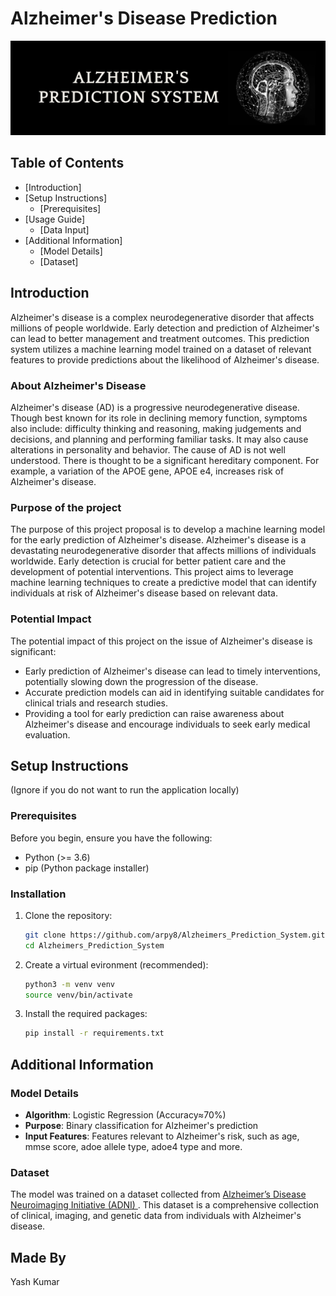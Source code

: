 # Alzheimer's Disease Prediction
![banner](assets/images/banner.jpg)

## Table of Contents
- [Introduction]
- [Setup Instructions]
  - [Prerequisites]
- [Usage Guide]
  - [Data Input]
- [Additional Information]
  - [Model Details]
  - [Dataset]

## Introduction
Alzheimer's disease is a complex neurodegenerative disorder that affects millions of people worldwide. Early detection and prediction of Alzheimer's can lead to better management and treatment outcomes. This prediction system utilizes a machine learning model trained on a dataset of relevant features to provide predictions about the likelihood of Alzheimer's disease.

### About Alzheimer's Disease
Alzheimer's disease (AD) is a progressive neurodegenerative disease. Though best known for its role in declining memory function, symptoms also include: difficulty thinking and reasoning, making judgements and decisions, and planning and performing familiar tasks. It may also cause alterations in personality and behavior. The cause of AD is not well understood. There is thought to be a significant hereditary component. For example, a variation of the APOE gene, APOE e4, increases risk of Alzheimer's disease.

### Purpose of the project
The purpose of this project proposal is to develop a machine learning model for the early prediction of Alzheimer's disease. Alzheimer's disease is a devastating neurodegenerative disorder that affects millions of individuals worldwide. Early detection is crucial for better patient care and the development of potential interventions. This project aims to leverage machine learning techniques to create a predictive model that can identify individuals at risk of Alzheimer's disease based on relevant data.

### Potential Impact
The potential impact of this project on the issue of Alzheimer's disease is significant:
- Early prediction of Alzheimer's disease can lead to timely interventions, potentially slowing down the progression of the disease.
- Accurate prediction models can aid in identifying suitable candidates for clinical trials and research studies.
- Providing a tool for early prediction can raise awareness about Alzheimer's disease and encourage individuals to seek early medical evaluation.

## Setup Instructions
(Ignore if you do not want to run the application locally)

### Prerequisites
Before you begin, ensure you have the following:

- Python (>= 3.6)
- pip (Python package installer)

### Installation 
1. Clone the repository:

   ```bash
   git clone https://github.com/arpy8/Alzheimers_Prediction_System.git
   cd Alzheimers_Prediction_System
   ```

2. Create a virtual evironment (recommended):

   ```bash
   python3 -m venv venv
   source venv/bin/activate
   ```

3. Install the required packages:

   ```bash
   pip install -r requirements.txt
   ```


## Additional Information

### Model Details
- **Algorithm**: Logistic Regression (Accuracy≈70%)
- **Purpose**: Binary classification for Alzheimer's prediction
- **Input Features**: Features relevant to Alzheimer's risk, such as age, mmse score, adoe allele type, adoe4 type and more.

### Dataset
The model was trained on a dataset collected from [Alzheimer’s Disease Neuroimaging Initiative (ADNI) ](https://adni.loni.usc.edu).
This dataset is a comprehensive collection of clinical, imaging, and genetic data from individuals with Alzheimer's disease.

## Made By
Yash Kumar
